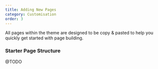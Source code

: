 ```yaml
---
title: Adding New Pages
category: Customisation
order: 3
---
```


All pages within the theme are designed to be copy & pasted to help you quickly get started with page building.

### Starter Page Structure

@TODO